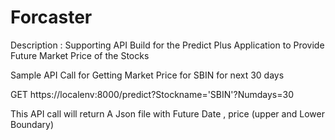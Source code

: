 # Forcaster

Description : Supporting API Build for the Predict Plus Application to Provide Future Market Price of the Stocks 


Sample API Call for Getting Market Price for SBIN for next 30 days 

GET https://localenv:8000/predict?Stockname='SBIN'?Numdays=30 


This API call will return A Json file with Future Date , price (upper and Lower Boundary) 



